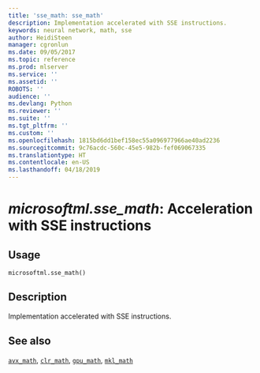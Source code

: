 ```yaml
---
title: 'sse_math: sse_math'
description: Implementation accelerated with SSE instructions.
keywords: neural network, math, sse
author: HeidiSteen
manager: cgronlun
ms.date: 09/05/2017
ms.topic: reference
ms.prod: mlserver
ms.service: ''
ms.assetid: ''
ROBOTS: ''
audience: ''
ms.devlang: Python
ms.reviewer: ''
ms.suite: ''
ms.tgt_pltfrm: ''
ms.custom: ''
ms.openlocfilehash: 1815bd6dd1bef158ec55a096977966ae40ad2236
ms.sourcegitcommit: 9c76acdc-560c-45e5-982b-fef069067335
ms.translationtype: HT
ms.contentlocale: en-US
ms.lasthandoff: 04/18/2019
---
```

# <a name="microsoftmlssemath-acceleration-with-sse-instructions"></a>*microsoftml.sse_math*: Acceleration with SSE instructions





## <a name="usage"></a>Usage



```
microsoftml.sse_math()
```





## <a name="description"></a>Description

Implementation accelerated with SSE instructions.


## <a name="see-also"></a>See also

[`avx_math`](avx-math.md), [`clr_math`](clr-math.md), [`gpu_math`](gpu-math.md), [`mkl_math`](mkl-math.md)
